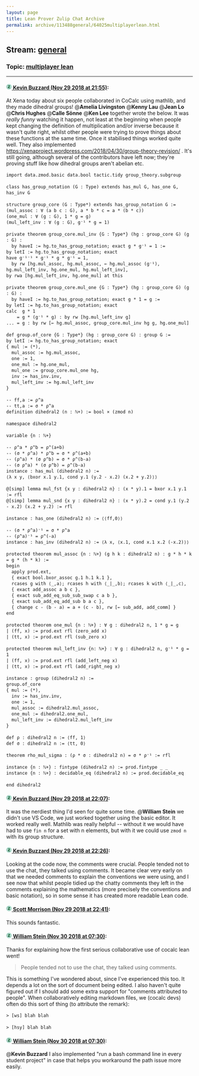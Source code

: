 ```yaml
---
layout: page
title: Lean Prover Zulip Chat Archive 
permalink: archive/113488general/64025multiplayerlean.html
---
```


## Stream: [general](index.html)
### Topic: [multiplayer lean](64025multiplayerlean.html)

---

#### [![Click to go to Zulip](../../assets/img/zulip2.png) Kevin Buzzard (Nov 29 2018 at 21:55)](https://leanprover.zulipchat.com/#narrow/stream/113488-general/topic/multiplayer%20lean/near/148818374):
At Xena today about six people collaborated in CoCalc using mathlib, and they made dihedral groups! @**Amelia Livingston** @**Kenny Lau** @**Jean Lo** @**Chris Hughes** @**Calle Sönne** @**Ken Lee** together wrote the below. It was *really funny* watching it happen, not least at the beginning when people kept changing the definition of multiplication and/or inverse because it wasn't quite right, whilst other people were trying to prove things about these functions at the same time. Once it stabilised things worked quite well. They also implemented https://xenaproject.wordpress.com/2018/04/30/group-theory-revision/ . It's still going, although several of the contributors have left now; they're proving stuff like how dihedral groups aren't abelian etc.

```lean
import data.zmod.basic data.bool tactic.tidy group_theory.subgroup

class has_group_notation (G : Type) extends has_mul G, has_one G, has_inv G

structure group_core (G : Type*) extends has_group_notation G :=
(mul_assoc : ∀ (a b c : G), a * b * c = a * (b * c))
(one_mul : ∀ (g : G), 1 * g = g)
(mul_left_inv : ∀ (g : G), g⁻¹ * g = 1)

private theorem group_core.mul_inv {G : Type*} (hg : group_core G) (g : G) :
  by haveI := hg.to_has_group_notation; exact g * g⁻¹ = 1 :=
by letI := hg.to_has_group_notation; exact
have g⁻¹⁻¹ * g⁻¹ * g * g⁻¹ = 1,
  by rw [hg.mul_assoc, hg.mul_assoc, ← hg.mul_assoc (g⁻¹), hg.mul_left_inv, hg.one_mul, hg.mul_left_inv],
by rwa [hg.mul_left_inv, hg.one_mul] at this

private theorem group_core.mul_one {G : Type*} (hg : group_core G) (g : G) :
  by haveI := hg.to_has_group_notation; exact g * 1 = g :=
by letI := hg.to_has_group_notation; exact
calc  g * 1
    = g * (g⁻¹ * g) : by rw [hg.mul_left_inv g]
... = g : by rw [← hg.mul_assoc, group_core.mul_inv hg g, hg.one_mul]

def group.of_core {G : Type*} (hg : group_core G) : group G :=
by letI := hg.to_has_group_notation; exact
{ mul := (*),
  mul_assoc := hg.mul_assoc,
  one := 1,
  one_mul := hg.one_mul,
  mul_one := group_core.mul_one hg,
  inv := has_inv.inv,
  mul_left_inv := hg.mul_left_inv
}

-- ff,a := ρ^a
-- tt,a := σ * ρ^a
definition dihedral2 (n : ℕ+) := bool × (zmod n)

namespace dihedral2

variable {n : ℕ+}

-- ρ^a * ρ^b = ρ^(a+b)
-- (σ * ρ^a) * ρ^b = σ * ρ^(a+b)
-- (ρ^a) * (σ ρ^b) = σ * ρ^(b-a)
-- (σ ρ^a) * (σ ρ^b) = ρ^(b-a)
instance : has_mul (dihedral2 n) :=
⟨λ x y, ⟨bxor x.1 y.1, cond y.1 (y.2 - x.2) (x.2 + y.2)⟩⟩

@[simp] lemma mul_fst {x y : dihedral2 n} : (x * y).1 = bxor x.1 y.1 := rfl
@[simp] lemma mul_snd {x y : dihedral2 n} : (x * y).2 = cond y.1 (y.2 - x.2) (x.2 + y.2) := rfl

instance : has_one (dihedral2 n) := ⟨⟨ff,0⟩⟩

-- (σ * ρ^a)⁻¹ = σ * ρ^a
-- (ρ^a)⁻¹ = ρ^(-a)
instance : has_inv (dihedral2 n) := ⟨λ x, ⟨x.1, cond x.1 x.2 (-x.2)⟩⟩

protected theorem mul_assoc {n : ℕ+} (g h k : dihedral2 n) : g * h * k = g * (h * k) :=
begin
  apply prod.ext,
  { exact bool.bxor_assoc g.1 h.1 k.1 },
  rcases g with ⟨_,a⟩; rcases h with ⟨_|_,b⟩; rcases k with ⟨_|_,c⟩,
  { exact add_assoc a b c },
  { exact sub_add_eq_sub_sub_swap c a b },
  { exact sub_add_eq_add_sub b a c },
  { change c - (b - a) = a + (c - b), rw [← sub_add, add_comm] }
end

protected theorem one_mul {n : ℕ+} : ∀ g : dihedral2 n, 1 * g = g
| (ff, x) := prod.ext rfl (zero_add x)
| (tt, x) := prod.ext rfl (sub_zero x)

protected theorem mul_left_inv {n: ℕ+} : ∀ g : dihedral2 n, g⁻¹ * g = 1
| (ff, x) := prod.ext rfl (add_left_neg x)
| (tt, x) := prod.ext rfl (add_right_neg x)

instance : group (dihedral2 n) :=
group.of_core
{ mul := (*),
  inv := has_inv.inv,
  one := 1,
  mul_assoc := dihedral2.mul_assoc,
  one_mul := dihedral2.one_mul,
  mul_left_inv := dihedral2.mul_left_inv
}

def ρ : dihedral2 n := ⟨ff, 1⟩
def σ : dihedral2 n := ⟨tt, 0⟩

theorem rho_mul_sigma : (ρ * σ : dihedral2 n) = σ * ρ⁻¹ := rfl

instance {n : ℕ+} : fintype (dihedral2 n) := prod.fintype _ _
instance {n : ℕ+} : decidable_eq (dihedral2 n) := prod.decidable_eq

end dihedral2
```

#### [![Click to go to Zulip](../../assets/img/zulip2.png) Kevin Buzzard (Nov 29 2018 at 22:07)](https://leanprover.zulipchat.com/#narrow/stream/113488-general/topic/multiplayer%20lean/near/148819305):
It was the nerdiest thing I'd seen for quite some time. @**William Stein** we didn't use VS Code, we just worked together using the basic editor. It worked really well. Mathlib was really helpful -- without it we would have had to use `fin n` for a set with n elements, but with it we could use `zmod n` with its group structure.

#### [![Click to go to Zulip](../../assets/img/zulip2.png) Kevin Buzzard (Nov 29 2018 at 22:26)](https://leanprover.zulipchat.com/#narrow/stream/113488-general/topic/multiplayer%20lean/near/148820730):
Looking at the code now, the comments were crucial. People tended not to use the chat, they talked using comments. It became clear very early on that we needed comments to explain the conventions we were using, and I see now that whilst people tidied up the chatty comments they left in the comments explaining the mathematics (more precisely the conventions and basic notation), so in some sense it has created more readable Lean code.

#### [![Click to go to Zulip](../../assets/img/zulip2.png) Scott Morrison (Nov 29 2018 at 22:41)](https://leanprover.zulipchat.com/#narrow/stream/113488-general/topic/multiplayer%20lean/near/148821796):
This sounds fantastic.

#### [![Click to go to Zulip](../../assets/img/zulip2.png) William Stein (Nov 30 2018 at 07:30)](https://leanprover.zulipchat.com/#narrow/stream/113488-general/topic/multiplayer%20lean/near/148844392):
Thanks for explaining how the first serious collaborative use of cocalc lean went!  

>  People tended not to use the chat, they talked using comments.

This is something I've wondered about, since I've experienced this too.  It depends a lot on the sort of document being edited.  I also haven't quite figured out if I should add some extra support for "comments attributed to people".  When collaboratively editing markdown files, we (cocalc devs) often do this sort of thing (to attribute the remark):
```
> [ws] blah blah

> [hsy] blah blah
```

#### [![Click to go to Zulip](../../assets/img/zulip2.png) William Stein (Nov 30 2018 at 07:30)](https://leanprover.zulipchat.com/#narrow/stream/113488-general/topic/multiplayer%20lean/near/148844401):
@**Kevin Buzzard** I also implemented "run a bash command line in every student project" in case that helps you workaround the path issue more easily.

